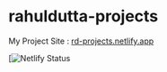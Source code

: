 # rahuldutta-projects
 My Project Site : [rd-projects.netlify.app](https://rd-projects.netlify.app)
 
 [![Netlify Status](https://rd-projects.netlify.app)
